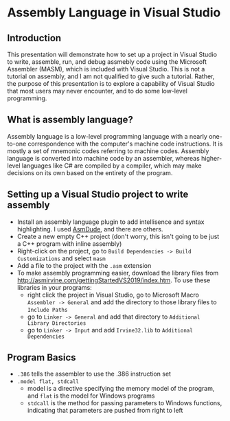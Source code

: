 # Assembly Language in Visual Studio

## Introduction

This presentation will demonstrate how to set up a project in Visual Studio to write, assemble, run, and debug assmebly code using the Microsoft Assembler (MASM), which is included with Visual Studio. This is not a tutorial on assembly, and I am not qualified to give such a tutorial. Rather, the purpose of this presentation is to explore a capability of Visual Studio that most users may never encounter, and to do some low-level programming.

## What is assembly language?

Assembly language is a low-level programming language with a nearly one-to-one correspondence with the computer's machine code instructions. It is mostly a set of mnemonic codes referring to machine codes. Assembly language is converted into machine code by an assembler, whereas higher-level languages like C# are compiled by a compiler, which may make decisions on its own based on the entirety of the program.

## Setting up a Visual Studio project to write assembly

- Install an assembly language plugin to add intellisence and syntax highlighting. I used [AsmDude](https://marketplace.visualstudio.com/items?itemName=Henk-JanLebbink.AsmDude), and there are others.
- Create a new empty C++ project (don't worry, this isn't going to be just a C++ program with inline assembly)
- Right-click on the project, go to `Build Dependencies -> Build Customizations` and select `masm`
- Add a file to the project with the `.asm` extension
- To make assembly programming easier, download the library files from <http://asmirvine.com/gettingStartedVS2019/index.htm>. To use these libraries in your programs:
  - right click the project in Visual Studio, go to Microsoft Macro `Assembler -> General` and add the directory to those library files to `Include Paths`
  - go to `Linker -> General` and add that directory to `Additional Library Directories`
  - go to `Linker -> Input` and add `Irvine32.lib` to `Additional Dependencies`

## Program Basics

- `.386` tells the assembler to use the .386 instruction set
- `.model flat, stdcall`
  - model is a directive specifying the memory model of the program, and `flat` is the model for Windows programs
  - `stdcall` is the method for passing parameters to Windows functions, indicating that parameters are pushed from right to left
